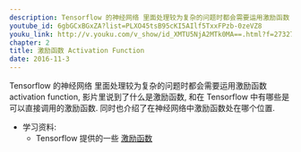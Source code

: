 ```yaml
---
description: Tensorflow 的神经网络 里面处理较为复杂的问题时都会需要运用激励函数 activation function, 影片里说到了什么是激励函数,和在 Tensorflow 中有哪些是可以直接调用的激励函数.同时也介绍了在神经网络中激励函数处在哪个位置.
youtube_id: 6gbGCxBGxZA?list=PLXO45tsB95cKI5AIlf5TxxFPzb-0zeVZ8
youku_link: http://v.youku.com/v_show/id_XMTU5NjA2MTk0MA==.html?f=27327189&o=1
chapter: 2
title: 激励函数 Activation Function
date: 2016-11-3
---
```


Tensorflow 的神经网络 里面处理较为复杂的问题时都会需要运用激励函数 
activation function, 影片里说到了什么是激励函数,
和在 Tensorflow 中有哪些是可以直接调用的激励函数.
同时也介绍了在神经网络中激励函数处在哪个位置.

* 学习资料:
  * Tensorflow 提供的一些 [激励函数](https://www.tensorflow.org/versions/0.6.0/api_docs/python/nn.html)

